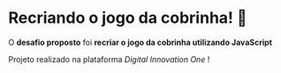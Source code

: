 # Recriando o jogo da cobrinha! :snake:

O **desafio proposto** foi **recriar o jogo da cobrinha utilizando JavaScript**

Projeto realizado na plataforma _Digital Innovation One_ !



